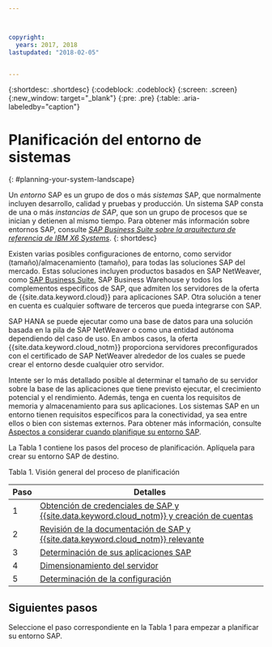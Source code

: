 ```yaml
---



copyright:
  years: 2017, 2018
lastupdated: "2018-02-05"


---
```


{:shortdesc: .shortdesc}
{:codeblock: .codeblock}
{:screen: .screen}
{:new_window: target="_blank"}
{:pre: .pre}
{:table: .aria-labeledby="caption"}

# Planificación del entorno de sistemas
{: #planning-your-system-landscape}

Un *entorno* SAP es un grupo de dos o más *sistemas* SAP, que normalmente incluyen desarrollo, calidad y pruebas y producción. Un sistema SAP consta de una o más *instancias de SAP*, que son un grupo de procesos que se inician y detienen al mismo tiempo. Para obtener más información sobre entornos SAP, consulte [*SAP Business Suite sobre la arquitectura de referencia de IBM X6 Systems*](https://lenovopress.com/redp5073.pdf). 
{: shortdesc}

Existen varias posibles configuraciones de entorno, como servidor (tamaño)/almacenamiento (tamaño), para todas las soluciones SAP del mercado. Estas soluciones incluyen productos basados en SAP NetWeaver, como [SAP Business Suite](https://open.sap.com/courses/suitehana1), SAP Business Warehouse y todos los complementos específicos de SAP, que admiten los servidores de la oferta de {{site.data.keyword.cloud}} para aplicaciones SAP. Otra solución a tener en cuenta es cualquier software de terceros que pueda integrarse con SAP. 

SAP HANA se puede ejecutar como una base de datos para una solución basada en la pila de SAP NetWeaver o como una entidad autónoma dependiendo del caso de uso. En ambos casos, la oferta {{site.data.keyword.cloud_notm}} proporciona servidores preconfigurados con el certificado de SAP NetWeaver alrededor de los cuales se puede crear el entorno desde cualquier otro servidor.

Intente ser lo más detallado posible al determinar el tamaño de su servidor sobre la base de las aplicaciones que tiene previsto ejecutar, el crecimiento potencial y el rendimiento. Además, tenga en cuenta los requisitos de memoria y almacenamiento para sus aplicaciones. Los sistemas SAP en un entorno tienen requisitos específicos para la conectividad, ya sea entre ellos o bien con sistemas externos. Para obtener más información, consulte [Aspectos a considerar cuando planifique su entorno SAP](/docs/infrastructure/sap-hana/hana-considerations.html).

La Tabla 1 contiene los pasos del proceso de planificación. Aplíquela para crear su entorno SAP de destino.

Tabla 1. Visión general del proceso de planificación

| Paso | Detalles |
| --- | --- |
| 1 | [Obtención de credenciales de SAP y {{site.data.keyword.cloud_notm}} y creación de cuentas](/docs/infrastructure/sap-hana/hana-get-credentials.html) |
| 2 | [Revisión de la documentación de SAP y {{site.data.keyword.cloud_notm}} relevante](/docs/infrastructure/sap-hana/hana-review-doc.html) |
| 3 | [Determinación de sus aplicaciones SAP](/docs/infrastructure/sap-hana/hana-determine-apps.html) |
| 4 | [Dimensionamiento del servidor](/docs/infrastructure/sap-hana/hana-size-server.html) |
| 5 | [Determinación de la configuración](/docs/infrastructure/sap-hana/hana-determine-configuration.html) |

## Siguientes pasos

Seleccione el paso correspondiente en la Tabla 1 para empezar a planificar su entorno SAP.

